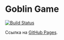 # Goblin Game
[![Build Status](https://img.shields.io/appveyor/build/Anna-Edel/Event_Handling)](https://github.com/Anna-Edel/Event_Handling)

Ссылка на [GitHub Pages](https://github.com/Anna-Edel/Event_Handling).

